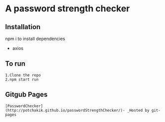 # A password strength checker

## Installation

npm i to install dependencies

- axios

## To run

```
1.Clone the repo
2.npm start run
```
## Gitgub Pages
```
[PasswordChecker](http://potchakik.github.io/passwordStrengthChecker/)- _Hosted by git-pages

```
